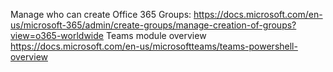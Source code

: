 Manage who can create Office 365 Groups: https://docs.microsoft.com/en-us/microsoft-365/admin/create-groups/manage-creation-of-groups?view=o365-worldwide
Teams module overview https://docs.microsoft.com/en-us/microsoftteams/teams-powershell-overview

